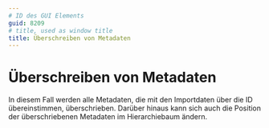 ```yaml
---
# ID des GUI Elements
guid: 8209
# title, used as window title
title: Überschreiben von Metadaten
---
```


# Überschreiben von Metadaten

In diesem Fall werden alle Metadaten, die mit den Importdaten über die ID übereinstimmen, überschrieben. Darüber hinaus kann sich auch die Position der überschriebenen Metadaten im Hierarchiebaum ändern.

